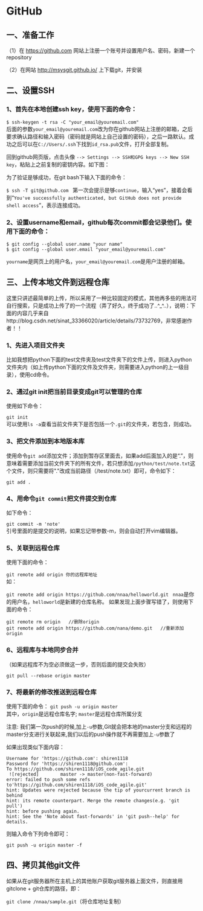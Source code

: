 # GitHub  

## 一、准备工作
（1）在 https://github.com 网站上注册一个账号并设置用户名、密码，新建一个repository

（2）在网站 http://msysgit.github.io/ 上下载git，并安装

## 二、设置SSH
### 1、首先在本地创建ssh key，使用下面的命令：
`$ ssh-keygen -t rsa -C "your_email@youremail.com"`  
后面的参数`your_email@youremail.com`改为你在github网站上注册的邮箱，之后要求确认路径和输入密码（密码就是网站上自己设置的密码），之后一路默认。成功之后可以在`C://Users/.ssh`下找到`id_rsa.pub`文件，打开全部复制。

回到github网页版，点击头像 `--> Settings --> SSH和GPG keys --> New SSH key`，粘贴上之前复制的密钥内容。如下图：


为了验证是够成功，在git bash下输入下面的命令：

`$ ssh -T git@github.com ` 
第一次会提示是够`continue`，输入“yes”，接着会看到“`You've successfully authenticated, but GitHub does not provide shell access`”，表示连接成功。

### 2、设置username和email，github每次commit都会记录他们。使用下面的命令：

```
$ git config --global user.name "your name"  
$ git config --global user.email "your_email@youremail.com"  
```
`yourname`是网页上的用户名，`your_email@youremail.com`是用户注册的邮箱。

## 三、上传本地文件到远程仓库
这里只讲述最简单的上传，所以采用了一种比较固定的模式，其他再多些的用法可自行搜索，只是成功上传了的一个流程（弄了好久，终于成功了..^_^..），说明：下面的内容几乎来自http://blog.csdn.net/sinat_33366020/article/details/73732769，非常感谢作者！！

### 1、先进入项目文件夹
比如我想把python下面的test文件夹及test文件夹下的文件上传，则进入python文件夹内（如上传python下面的文件及文件夹，则需要进入python的上一级目录），使用cd命令。

### 2、通过git init把当前目录变成git可以管理的仓库
使用如下命令：

`git init`  
可以使用`ls -a`查看当前文件夹下是否包括一个`.git`的文件夹，若包含，则成功。
### 3、把文件添加到本地版本库
使用命令`git add`添加文件；添加到暂存区里面去，如果add后面加入的是“.”，则意味着需要添加当前文件夹下的所有文件，若只想添加`/python/test/note.txt`这个文件，则只需要将"."改成当前路径（/test/note.txt）即可，命令如下：

`git add .`  
### 4、用命令`git commit`把文件提交到仓库
如下命令：

`git commit -m 'note'`  
引号里面的是提交的说明，如果忘记带参数-m，则会自动打开vim编辑器。
### 5、关联到远程仓库
使用下面的命令：

`git remote add origin 你的远程库地址`  
如：

`git remote add origin https://github.com/nnaa/helloworld.git ` 
`nnaa`是你的用户名，`helloworld`是新建的仓库名称。
如果发现上面步骤写错了，则使用下面的命令：

`git remote rm origin   //删除origin`  
`git remote add origin https://github.com/nana/demo.git   //重新添加origin`  
### 6、远程库与本地同步合并
（如果远程库不为空必须做这一步，否则后面的提交会失败）

`git pull --rebase origin master`  
### 7、将最新的修改推送到远程仓库
使用下面的命令：
`git push -u origin master`  
其中，`origin`是远程仓库名字; `master`是远程仓库所属分支

注意: 我们第一次push的时候,加上`-u`参数,Git就会把本地的master分支和远程的master分支进行关联起来,我们以后的push操作就不再需要加上`-u`参数了

如果出现类似下面内容：


```
Username for 'https://github.com': shiren1118  
Password for 'https://shiren1118@github.com':  
To https://github.com/shiren1118/iOS_code_agile.git  
 ![rejected]        master -> master(non-fast-forward)  
error: failed to push some refs to'https://github.com/shiren1118/iOS_code_agile.git'  
hint: Updates were rejected because the tip of yourcurrent branch is behind  
hint: its remote counterpart. Merge the remote changes(e.g. 'git pull')  
hint: before pushing again.  
hint: See the 'Note about fast-forwards' in 'git push--help' for details.
```  
则输入命令下列命令即可：


`git push -u origin master -f`     
## 四、拷贝其他git文件
如果从在git服务器所在主机上的其他账户获取git服务器上面文件，则直接用gitclone + git仓库的路径，即：

`git clone /nnaa/sample.git`（将仓库地址复制）  